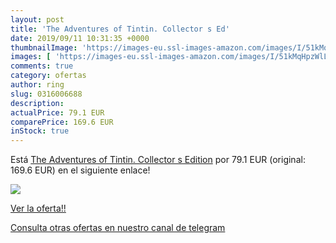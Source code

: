 ```yaml
---
layout: post
title: 'The Adventures of Tintin. Collector s Ed'
date: 2019/09/11 10:31:35 +0000
thumbnailImage: 'https://images-eu.ssl-images-amazon.com/images/I/51kMqHpzWlL._SL200_.jpg'
images: [ 'https://images-eu.ssl-images-amazon.com/images/I/51kMqHpzWlL._SL200_.jpg' ]
comments: true
category: ofertas
author: ring
slug: 0316006688
description:
actualPrice: 79.1 EUR
comparePrice: 169.6 EUR
inStock: true
---
```


Está [The Adventures of Tintin. Collector s Edition](https://www.amazon.com/dp/0316006688/?tag=redken08-20) por 79.1 EUR (original: 169.6 EUR) en el siguiente enlace!

[![](https://images-eu.ssl-images-amazon.com/images/I/51kMqHpzWlL._SL200_.jpg)](https://www.amazon.com/dp/0316006688/?tag=redken08-20)

[Ver la oferta!!](https://www.amazon.com/dp/0316006688/?tag=redken08-20)

[Consulta otras ofertas en nuestro canal de telegram](https://t.me/s/ofertas25)
